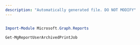 ```yaml
---
description: "Automatically generated file. DO NOT MODIFY"
---
```


```powershell

Import-Module Microsoft.Graph.Reports

Get-MgReportUserArchivedPrintJob

```
